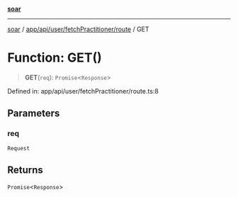 [**soar**](../../../../../../README.md)

***

[soar](../../../../../../modules.md) / [app/api/user/fetchPractitioner/route](../README.md) / GET

# Function: GET()

> **GET**(`req`): `Promise`\<`Response`\>

Defined in: app/api/user/fetchPractitioner/route.ts:8

## Parameters

### req

`Request`

## Returns

`Promise`\<`Response`\>

